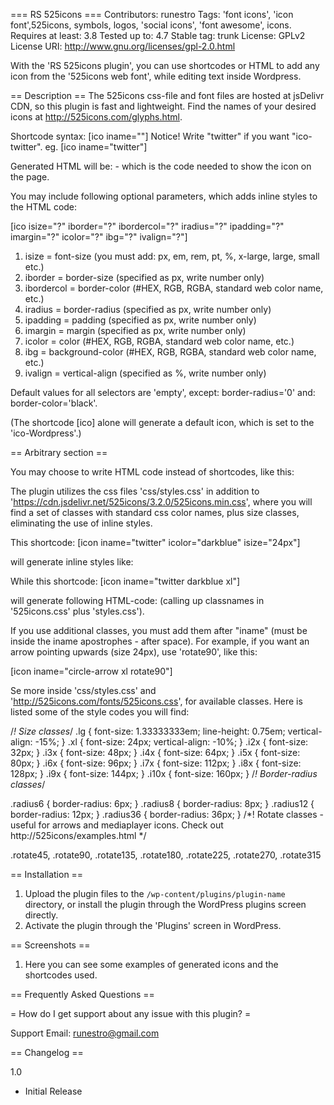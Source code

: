 === RS 525icons ===
Contributors: runestro
Tags: 'font icons', 'icon font',525icons, symbols, logos, 'social icons', 'font awesome', icons.
Requires at least: 3.8
Tested up to: 4.7
Stable tag: trunk
License: GPLv2
License URI: http://www.gnu.org/licenses/gpl-2.0.html

With the 'RS 525icons plugin', you can use shortcodes or HTML to add any icon from the '525icons web font', while editing text inside Wordpress.

== Description ==
The 525icons css-file and font files are hosted at jsDelivr CDN, so this plugin is fast and lightweight. 
Find the names of your desired icons at http://525icons.com/glyphs.html. 

Shortcode syntax: [ico iname=""] Notice! Write "twitter" if you want "ico-twitter".
eg. [ico iname="twitter"]

Generated HTML will be:
<i class="ux ico-twitter"></i> - which is the code needed to show the icon on the page.

You may include following optional parameters, which adds inline styles to the HTML code:

[ico isize="?" iborder="?" ibordercol="?" iradius="?" ipadding="?" imargin="?" icolor="?" ibg="?" ivalign="?"]

1. isize = 		font-size (you must add: px, em, rem, pt, %, x-large, large, small etc.)
2. iborder = 	border-size (specified as px, write number only)
3. ibordercol = border-color (#HEX, RGB, RGBA, standard web color name, etc.)
4. iradius = 	border-radius (specified as px, write number only)
5. ipadding = 	padding (specified as px, write number only)
6. imargin = 	margin (specified as px, write number only)
7. icolor = 	color (#HEX, RGB, RGBA, standard web color name, etc.)
8. ibg = 		background-color (#HEX, RGB, RGBA, standard web color name, etc.)
9. ivalign = 	vertical-align (specified as %, write number only)

Default values for all selectors are 'empty', except: border-radius='0' and: border-color='black'.

(The shortcode [ico] alone will generate a default icon, which is set to the 'ico-Wordpress'.)

== Arbitrary section ==

You may choose to write HTML code instead of shortcodes, like this:
<i class="ux ico-twitter 2x c-twitter"></i>

The plugin utilizes the css files 'css/styles.css' in addition to 'https://cdn.jsdelivr.net/525icons/3.2.0/525icons.min.css',
where you will find a set of classes with standard css color names, plus size classes, eliminating the use of inline styles.

This shortcode:
[icon iname="twitter" icolor="darkblue" isize="24px"] 

will generate inline styles like:
<i class="ux ico-twitter" style="font-size:24px;color:darkblue"></i> 

While this shortcode:
[icon iname="twitter darkblue xl"] 

will generate following HTML-code:
<i class="ux ico-twitter darkblue xl"></i> (calling up classnames in '525icons.css' plus 'styles.css').

If you use additional classes, you must add them after "iname" (must be inside the iname apostrophes - after space).
For example, if you want an arrow pointing upwards (size 24px), use 'rotate90', like this:

[icon iname="circle-arrow xl rotate90"] 

Se more inside 'css/styles.css' and 'http://525icons.com/fonts/525icons.css', for available classes.
Here is listed some of the style codes you will find:

/*! Size classes*/
.lg {
	font-size: 1.33333333em;
	line-height: 0.75em;
	vertical-align: -15%;
}
.xl {
	font-size: 24px;
	vertical-align: -10%;
}
.i2x {
	font-size: 32px;
}
.i3x {
	font-size: 48px;
}
.i4x {
	font-size: 64px;
}
.i5x {
	font-size: 80px;
}
.i6x {
	font-size: 96px;
}
.i7x {
	font-size: 112px;
}
.i8x {
	font-size: 128px;
}
.i9x {
	font-size: 144px;
}
.i10x {
	font-size: 160px;
}
/*! Border-radius classes*/

.radius6  {
	border-radius: 6px;
}
.radius8  {
	border-radius: 8px;
}
.radius12  {
	border-radius: 12px;
}
.radius36  {
	border-radius: 36px;
}
/*! Rotate classes - useful for arrows and mediaplayer icons. Check out http://525icons/examples.html */

.rotate45, 
.rotate90, 
.rotate135, 
.rotate180, 
.rotate225, 
.rotate270, 
.rotate315 

== Installation ==
1. Upload the plugin files to the `/wp-content/plugins/plugin-name` directory, or install the plugin through the WordPress plugins screen directly.
2. Activate the plugin through the 'Plugins' screen in WordPress.

== Screenshots ==

1. Here you can see some examples of generated icons and the shortcodes used.

== Frequently Asked Questions ==

= How do I get support about any issue with this plugin? =

Support Email: runestro@gmail.com

== Changelog ==

1.0
* Initial Release